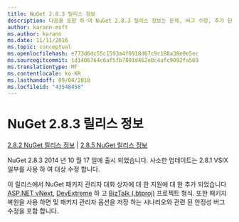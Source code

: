 ```yaml
---
title: NuGet 2.8.3 릴리스 정보
description: 다음을 포함 하 여 NuGet 2.8.3 릴리스 정보는 문제, 버그 수정, 추가 된 기능 및 Dcr 알려져 있습니다.
author: karann-msft
ms.author: karann
ms.date: 11/11/2016
ms.topic: conceptual
ms.openlocfilehash: e773d6dc55c1593a4f0918d67c9c188a38e0e5ec
ms.sourcegitcommit: 1d1406764c6af5fb7801d462e0c4afc9092fa569
ms.translationtype: MT
ms.contentlocale: ko-KR
ms.lasthandoff: 09/04/2018
ms.locfileid: "43548458"
---
```

# <a name="nuget-283-release-notes"></a>NuGet 2.8.3 릴리스 정보

[2.8.2 NuGet 릴리스 정보](../release-notes/nuget-2.8.2.md) | [2.8.5 NuGet 릴리스 정보](../release-notes/nuget-2.8.5.md)

NuGet 2.8.3 2014 년 10 월 17 일에 출시 되었습니다. 사소한 업데이트는 2.8.1 VSIX 일부를 사용 하 여 대상 수정 합니다.

이 릴리스에서 NuGet 패키지 관리자 대화 상자에 대 한 지원에 대 한 추가 되었습니다 [ASP.NET vNext](http://www.asp.net/vnext), [DevExtreme](http://js.devexpress.com/) 하 고 [BizTalk (.btproj)](/biztalk/core/developing-biztalk-server-applications) 프로젝트 형식. 또한 패키지 복원을 사용 하면 및 패키지 관리자 옵션을 저장 하는 시나리오와 관련 된 안정성 버그 수정을 포함 합니다.
